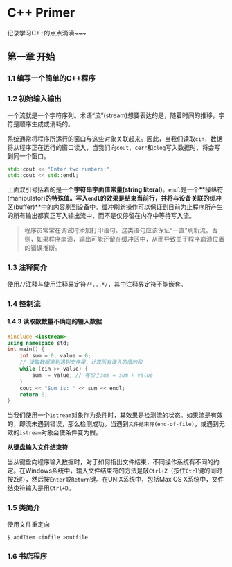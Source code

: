 # C++ Primer 

记录学习C++的点点滴滴~~~

## 第一章 开始

### 1.1 编写一个简单的C++程序

### 1.2 初始输入输出

一个流就是一个字符序列。术语“流”(stream)想要表达的是，随着时间的推移，字符是顺序生成或消耗的。

系统通常将程序所运行的窗口与这些对象关联起来。因此，当我们读取`cin`，数据将从程序正在运行的窗口读入，当我们向`cout`、`cerr`和`clog`写入数据时，将会写到同一个窗口。

```c++
std::cout << "Enter two numbers:";
std::cout << std::endl;
```

上面双引号括着的是一个**字符串字面值常量(string literal)**。`endl`是一个**操纵符(manipulator)**的特殊值。写入`endl`的效果是结束当前行，并将与设备关联的**缓冲区(buffer)**中的内容刷到设备中。缓冲刷新操作可以保证到目前为止程序所产生的所有输出都真正写入输出流中，而不是仅停留在内存中等待写入流。

> 程序员常常在调试时添加打印语句。这类语句应该保证“一直”刷新流。否则，如果程序崩溃，输出可能还留在缓冲区中，从而导致关于程序崩溃位置的错误推断。

### 1.3 注释简介

使用`//`注释与使用注释界定符`/*...*/`，其中注释界定符不能嵌套。

### 1.4 控制流

#### 1.4.3 读取数数量不确定的输入数据

```c++
#include <iostream>
using namespace std;
int main() {
    int sum = 0, value = 0;
    // 读取数据直到遇到文件尾，计算所有读入的值的和
    while (cin >> value) {
        sum += value; // 等价于sum = sum + value
    }
    cout << "Sum is: " << sum << endl;
    return 0;
}
```

当我们使用一个`istream`对象作为条件时，其效果是检测流的状态。如果流是有效的，即流未遇到错误，那么检测成功。当遇到`文件结束符(end-of-file)`，或遇到无效的`istream`对象会使条件变为假。

**从键盘输入文件结束符**

当从键盘向程序输入数据时，对于如何指出文件结束，不同操作系统有不同的约定。在Windows系统中，输入文件结束符的方法是敲`Ctrl+Z`（按住`Ctrl`键的同时按`Z`键），然后按`Enter`或`Return`键。在UNIX系统中，包括Max OS X系统中，文件结束符输入是用`Ctrl+D`。

### 1.5 类简介

使用文件重定向

```bash
$ addItem <infile >outfile
```

### 1.6 书店程序
